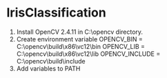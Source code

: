 # IrisClassification

1. Install OpenCV 2.4.11 in C:\opencv directory.
2. Create environment variable
   OPENCV_BIN = C:\opencv\build\x86\vc12\bin
   OPENCV_LIB = C:\opencv\build\x86\vc12\lib
   OPENCV_INCLUDE = C:\opencv\build\include
3. Add variables to PATH
